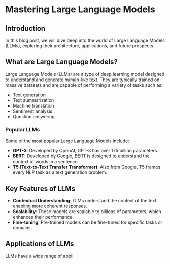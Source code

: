 # Mastering Large Language Models

## Introduction

In this blog post, we will dive deep into the world of Large Language Models (LLMs), exploring their architecture, applications, and future prospects.

## What are Large Language Models?

Large Language Models (LLMs) are a type of deep learning model designed to understand and generate human-like text. They are typically trained on massive datasets and are capable of performing a variety of tasks such as:

- Text generation
- Text summarization
- Machine translation
- Sentiment analysis
- Question answering

### Popular LLMs

Some of the most popular Large Language Models include:

- **GPT-3**: Developed by OpenAI, GPT-3 has over 175 billion parameters.
- **BERT**: Developed by Google, BERT is designed to understand the context of words in a sentence.
- **T5 (Text-to-Text Transfer Transformer)**: Also from Google, T5 frames every NLP task as a text generation problem.

## Key Features of LLMs

- **Contextual Understanding**: LLMs understand the context of the text, enabling more coherent responses.
- **Scalability**: These models are scalable to billions of parameters, which enhances their performance.
- **Fine-tuning**: Pre-trained models can be fine-tuned for specific tasks or domains.

## Applications of LLMs

LLMs have a wide range of appli
